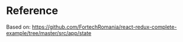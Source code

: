 # Reference

Based on: https://github.com/FortechRomania/react-redux-complete-example/tree/master/src/app/state
